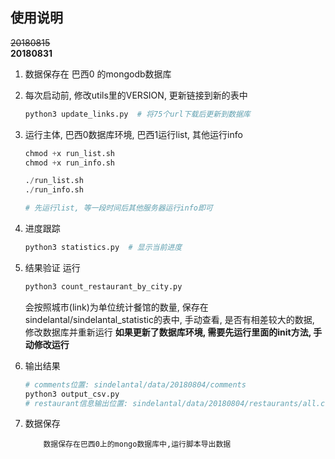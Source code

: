 ## 使用说明

~~20180815~~  
**20180831**
1. 数据保存在 巴西0 的mongodb数据库
2. 每次启动前, 修改utils里的VERSION, 更新链接到新的表中
    ```python
    python3 update_links.py  # 将75个url下载后更新到数据库
    ```
3. 运行主体, 巴西0数据库环境, 巴西1运行list, 其他运行info
    ```python
    chmod +x run_list.sh
    chmod +x run_info.sh
    
    ./run_list.sh  
    ./run_info.sh
    
    # 先运行list, 等一段时间后其他服务器运行info即可
    ```
    
4. 进度跟踪
    ```python
    python3 statistics.py  # 显示当前进度
    ```
4. 结果验证
    运行
    ```python
    python3 count_restaurant_by_city.py
    ```    
    会按照城市(link)为单位统计餐馆的数量, 保存在sindelantal/sindelantal_statistic的表中, 手动查看, 是否有相差较大的数据, 修改数据库并重新运行
    **如果更新了数据库环境, 需要先运行里面的init方法, 手动修改运行**
        
5. 输出结果  
    ```python
    # comments位置: sindelantal/data/20180804/comments
    python3 output_csv.py
    # restaurant信息输出位置: sindelantal/data/20180804/restaurants/all.csv
    ```

6. 数据保存
    ```
        数据保存在巴西0上的mongo数据库中,运行脚本导出数据
    ```






